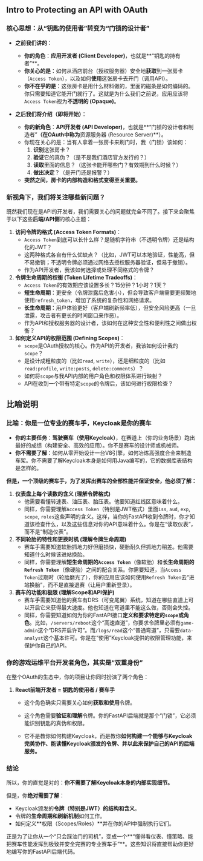 ## Intro to Protecting an API with OAuth

### 核心思想：从“钥匙的使用者”转变为“门锁的设计者”

- **之前我们讲的**：
  - **你的角色**：**应用开发者 (Client Developer)**，也就是**“钥匙的持有者”**。
  - **你关心的是**：如何从酒店前台（授权服务器）安全地**获取**到一张房卡（`Access Token`），以及如何**使用**这张房卡去开门（调用API）。
  - **你不在乎的是**：这张房卡是用什么材料做的，里面的磁条是如何编码的。你只需要知道它能开门就行了。这就是为什么我们之前说，应用应该将`Access Token`视为**不透明的 (Opaque)**。

- **之后我们将介绍（即将开始）**：
  - **你的新角色**：**API开发者 (API Developer)**，也就是**“门锁的设计者和制造者”**（在OAuth中称为**资源服务器 (Resource Server)**）。
  - 你现在关心的是：当有人拿着一张房卡来刷门时，我（门锁）该如何：
    1. **识别**这张房卡？
    2. **验证**它的真伪？（是不是我们酒店官方发行的？）
    3. **读取**里面的信息？（这张卡能开哪些门？有效期到什么时候？）
    4. **做出决定**？（是开门还是报警？）
  - **突然之间，房卡的内部构造和格式变得至关重要。**

### 新视角下，我们将关注哪些新问题？

既然我们现在是API的开发者，我们需要关心的问题就完全不同了。接下来会聚焦于以下这些**后端/API侧**的核心主题：

1. **访问令牌的格式 (Access Token Formats)**：
   - `Access Token`到底可以长什么样？是随机字符串（不透明令牌）还是结构化的JWT？
   - 这两种格式各自有什么优缺点？（比如，JWT可以本地验证，性能高，但不易撤销；不透明令牌必须通过网络去授权服务器验证，但易于撤销）。
   - 作为API开发者，我该如何选择或处理不同格式的令牌？
2. **令牌生命周期的权衡 (Token Lifetime Tradeoffs)**：
   - `Access Token`的有效期应该设置多长？15分钟？1小时？1天？
   - **短生命周期**：更安全（令牌泄露后危害小），但会导致客户端需要更频繁地使用`refresh_token`，增加了系统的复杂性和网络请求。
   - **长生命周期**：用户体验更好（客户端刷新频率低），但安全风险更高（一旦泄露，攻击者有更长的时间窗口来作恶）。
   - 作为API和授权服务器的设计者，该如何在这种安全性和便利性之间做出权衡？
3. **如何定义API的权限范围 (Defining Scopes)**：
   - `scope`是OAuth授权的核心。作为API的开发者，我该如何设计我的`scope`？
   - 是设计成粗粒度的（比如`read`, `write`），还是细粒度的（比如`read:profile`, `write:posts`, `delete:comments`）？
   - 如何将`scope`与我API内部的用户角色和权限体系进行映射？
   - API在收到一个带有特定`scope`的令牌后，该如何进行权限检查？

## 比喻说明

### 比喻：你是一位专业的赛车手，Keycloak是你的赛车

- **你的主要任务**：**驾驶赛车（使用Keycloak）**，在赛道上（你的业务场景）跑出最好的成绩（构建安全、高效的应用）。你不是赛车的设计师或机械师。
- **你不需要了解**：如何从零开始设计一台V8引擎，如何冶炼高强度合金来制造车架。你不需要了解Keycloak本身是如何用Java编写的，它的数据库表结构是怎样的。

**但是，一个顶级的赛车手，为了发挥出赛车的全部性能并保证安全，他必须了解：**

1. **仪表盘上每个读数的含义 (理解令牌格式)**
   - 他需要看懂转速表、油压表、胎压表。他要知道红线区意味着什么。
   - 同样，你需要理解`Access Token`（特别是JWT格式）里面`iss`, `aud`, `exp`, `scope`, `roles`这些声明的含义。这样，当你的FastAPI收到令牌时，你才知道该检查什么，以及这些信息对你的API意味着什么。你是在“读取仪表”，而不是“制造仪表”。
2. **不同轮胎的特性和更换时机 (理解令牌生命周期)**
   - 赛车手需要知道软胎抓地力好但磨损快，硬胎耐久但抓地力稍差。他需要知道什么时候该进站换胎。
   - 同样，你需要理解**短生命周期的`Access Token`**（像软胎）和**长生命周期的`Refresh Token`**（像硬胎）之间的配合关系。你需要知道，当`Access Token`过期时（轮胎磨光了），你的应用应该如何使用`Refresh Token`去“进站换胎”，而不是直接退赛（让用户重新登录）。
3. **赛车的功能和极限 (理解Scope和API保护)**
   - 赛车手需要知道他的赛车有DRS（可变尾翼）系统，知道在哪些直道上可以开启它来获得最大速度。他也知道在弯道里不能这么做，否则会失控。
   - 同样，你需要知道如何为你的FastAPI接口**定义和要求特定的`scope`或角色**。比如，`/servers/reboot`这个“高速直道”，你要求令牌里必须有`game-admin`这个“DRS开启许可”。而`/logs/read`这个“普通弯道”，只需要`data-analyst`这个基本许可。你是在“使用”Keycloak提供的权限管理功能，来保护你自己的API。

### 你的游戏运维平台开发者角色，其实是“双重身份”

在整个OAuth的生态中，你的项目让你同时扮演了两个角色：

1. **React前端开发者 = 钥匙的使用者 / 赛车手**

   - 这个角色确实只需要关心如何**获取和使用**令牌。

   - 这个角色需要**验证和理解**令牌。你的FastAPI后端就是那个“门锁”，它必须能识别钥匙的真伪和权限。
   - 它不是教你如何构建Keycloak，而是教你**如何构建一个能够与Keycloak完美协作、能读懂Keycloak颁发的令牌、并以此来保护自己的API的后端服务。**

### 结论

所以，你的直觉是对的：**你不需要了解Keycloak本身的内部实现细节。**

但是，你**绝对需要了解**：

- Keycloak颁发的**令牌（特别是JWT）的结构和含义**。
- 令牌的**生命周期和刷新机制**如何工作。
- 如何定义**权限（Scopes/Roles）**并在你的API中强制执行它们。

正是为了让你从一个“只会踩油门的司机”，变成一个**“懂得看仪表、懂策略、能把赛车性能发挥到极致并安全完赛的专业赛车手”**。这些知识将直接帮助你更好地编写你的FastAPI后端代码。